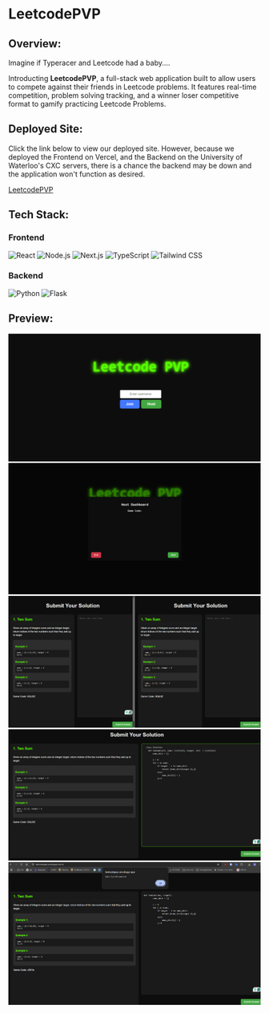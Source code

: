 # LeetcodePVP

## Overview: 
Imagine if Typeracer and Leetcode had a baby....

Introducting **LeetcodePVP**, a full-stack web application built to allow users to compete against their friends in Leetcode problems. 
It features real-time competition, problem solving tracking, and a winner loser competitive format to gamify practicing Leetcode Problems.


## Deployed Site:
Click the link below to view our deployed site. However, because we deployed the Frontend on Vercel, and the Backend on the University of Waterloo's
CXC servers, there is a chance the backend may be down and the application won't function as desired. 

[LeetcodePVP](https://leetcodepvp.vercel.app/)

## Tech Stack:
### Frontend
![React](https://img.shields.io/badge/React-20232A?style=for-the-badge&logo=react&logoColor=61DAFB)
![Node.js](https://img.shields.io/badge/Node.js-43853D?style=for-the-badge&logo=node.js&logoColor=white)
![Next.js](https://img.shields.io/badge/Next.js-000000?style=for-the-badge&logo=nextdotjs&logoColor=white)
![TypeScript](https://img.shields.io/badge/TypeScript-007ACC?style=for-the-badge&logo=typescript&logoColor=white)
![Tailwind CSS](https://img.shields.io/badge/Tailwind_CSS-38B2AC?style=for-the-badge&logo=tailwind-css&logoColor=white)

### Backend
![Python](https://img.shields.io/badge/Python-3776AB?style=for-the-badge&logo=python&logoColor=white)
![Flask](https://img.shields.io/badge/Flask-000000?style=for-the-badge&logo=flask&logoColor=white)

## Preview:
![Start Screen](https://raw.githubusercontent.com/brian-fu/LeetcodePVP/master/Frontend/screenshots/startscreen.png)
![Game Hosting](https://raw.githubusercontent.com/brian-fu/LeetcodePVP/master/Frontend/screenshots/gamehosting.png)
![In Game](https://raw.githubusercontent.com/brian-fu/LeetcodePVP/master/Frontend/screenshots/ingame.png)
![Code Editor](https://raw.githubusercontent.com/brian-fu/LeetcodePVP/master/Frontend/screenshots/codeeditor.png)
![Game Winner](https://raw.githubusercontent.com/brian-fu/LeetcodePVP/master/Frontend/screenshots/gamewinner.png)


